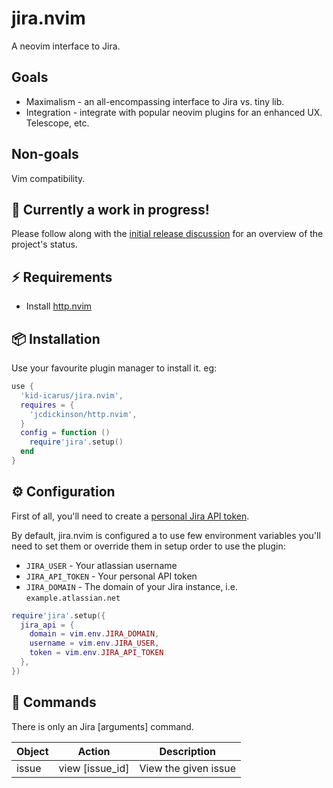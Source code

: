 # jira.nvim

A neovim interface to Jira.

## Goals

- Maximalism - an all-encompassing interface to Jira vs. tiny lib.
- Integration - integrate with popular neovim plugins for an enhanced UX.
    Telescope, etc.

## Non-goals

Vim compatibility.

## 🚨 Currently a work in progress!

Please follow along with the [initial release discussion](https://github.com/kid-icarus/jira.nvim/discussions/1) for an overview of the project's status.

## ⚡️ Requirements

- Install [http.nvim](https://github.com/jcdickinson/http.nvim)

## 📦 Installation

Use your favourite plugin manager to install it. eg:

```lua
use {
  'kid-icarus/jira.nvim',
  requires = {
    'jcdickinson/http.nvim',
  }
  config = function ()
    require'jira'.setup()
  end
}
```

## ⚙️  Configuration

First of all, you'll need to create a [personal Jira API
token](https://support.atlassian.com/atlassian-account/docs/manage-api-tokens-for-your-atlassian-account/).

By default, jira.nvim is configured a to use few environment variables you'll need to set them or override them in setup order to use the plugin:

- `JIRA_USER` - Your atlassian username
- `JIRA_API_TOKEN` - Your personal API token 
- `JIRA_DOMAIN` - The domain of your Jira instance, i.e. `example.atlassian.net`

```lua
require'jira'.setup({
  jira_api = {
    domain = vim.env.JIRA_DOMAIN,
    username = vim.env.JIRA_USER,
    token = vim.env.JIRA_API_TOKEN
  },
})
```

## 🤖 Commands

There is only an Jira <object> <action> [arguments] command.

| Object | Action | Description |
|---|---|---|
| issue | view [issue_id] | View the given issue |

